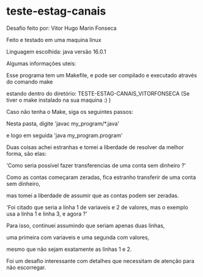 # teste-estag-canais

Desafio feito por: Vitor Hugo Marin Fonseca

Feito e testado em uma maquina linux

Linguagem escolhida: java versão 16.0.1

Algumas informações uteis: 

Esse programa tem um Makefile, e pode ser compilado e executado através do comando make

estando dentro do diretório: TESTE-ESTAG-CANAIS_VITORFONSECA (Se tiver o make instalado na sua maquina :) )

Caso não tenha o Make, siga os seguintes passos:

Nesta pasta, digite 'javac my_program/*.java'

e logo em seguida 'java my_program.program'

Duas coisas achei estranhas e tomei a liberdade de resolver da melhor forma, são elas:

'Como seria possível fazer transferencias de uma conta sem dinheiro ?'

Como as contas começaram zeradas, fica estranho transferir de uma conta sem dinheiro,

mas tomei a liberdade de assumir que as contas podem ser zeradas.

'Foi citado que seria a linha 1 de variaveis e 2 de valores, mas o exemplo usa a linha 1 e linha 3, e agora ?'

Para isso, continuei assumindo que seriam apenas duas linhas,

uma primeira com variaveis e uma segunda com valores, 

mesmo que não sejam exatamente as linhas 1 e 2.

Foi um desafio interessante com detalhes que necessitam de atenção para não escorregar.